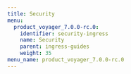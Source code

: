 ```yaml
---
title: Security
menu:
  product_voyager_7.0.0-rc.0:
    identifier: security-ingress
    name: Security
    parent: ingress-guides
    weight: 35
menu_name: product_voyager_7.0.0-rc.0
---
```

